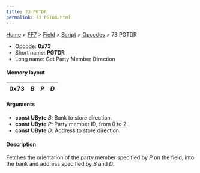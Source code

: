 ```yaml
---
title: 73 PGTDR
permalink: 73 PGTDR.html
---
```


[Home](../../../../Main%20Page.md) > [FF7](../../../../FF7.md) > [Field](../../../Field.md) > [Script](../../Script.md) > [Opcodes](../Opcodes.md) > 73 PGTDR

-   Opcode: **0x73**
-   Short name: **PGTDR**
-   Long name: Get Party Member Direction

#### Memory layout

| 0x73 | *B* | *P* | *D* |
|------|-----|-----|-----|

#### Arguments

-   **const UByte** *B*: Bank to store direction.
-   **const UByte** *P*: Party member ID, from 0 to 2.
-   **const UByte** *D*: Address to store direction.

#### Description

Fetches the orientation of the party member specified by *P* on the
field, into the bank and address specified by *B* and *D*.
